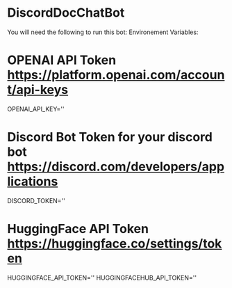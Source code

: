 # DiscordDocChatBot

You will need the following to run this bot: 
Environement Variables:
# OPENAI API  Token https://platform.openai.com/account/api-keys
OPENAI_API_KEY=''
# Discord Bot Token for your discord bot https://discord.com/developers/applications
DISCORD_TOKEN='' 
# HuggingFace API Token https://huggingface.co/settings/token
HUGGINGFACE_API_TOKEN=''
HUGGINGFACEHUB_API_TOKEN=''